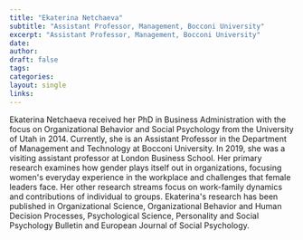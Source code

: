 ```yaml
---
title: "Ekaterina Netchaeva"
subtitle: "Assistant Professor, Management, Bocconi University"
excerpt: "Assistant Professor, Management, Bocconi University"
date: 
author:
draft: false
tags:
categories:
layout: single
links:
---
```


Ekaterina Netchaeva received her PhD in Business Administration with the focus on Organizational Behavior and Social Psychology from the University of Utah in 2014. Currently, she is an Assistant Professor in the Department of Management and Technology at Bocconi University. In 2019, she was a visiting assistant professor at London Business School. Her primary research examines how gender plays itself out in organizations, focusing women's everyday experience in the workplace and challenges that female leaders face. Her other research streams focus on work-family dynamics and contributions of individual to groups. Ekaterina's research has been published in Organizational Science, Organizational Behavior and Human Decision Processes, Psychological Science, Personality and Social Psychology Bulletin and European Journal of Social Psychology.
